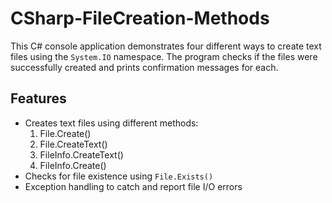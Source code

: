 # CSharp-FileCreation-Methods
This C# console application demonstrates four different ways to create text files using the `System.IO` namespace. The program checks if the files were successfully created and prints confirmation messages for each.

## Features

- Creates text files using different methods:
  1. File.Create()
  2. File.CreateText()
  3. FileInfo.CreateText()
  4. FileInfo.Create()
- Checks for file existence using `File.Exists()`
- Exception handling to catch and report file I/O errors
